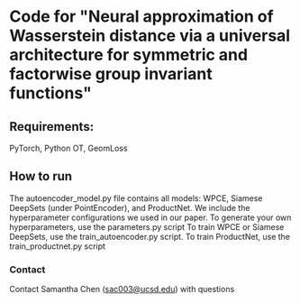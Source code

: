 # Code for "Neural approximation of Wasserstein distance via a universal architecture for symmetric and factorwise group invariant functions"
## Requirements: 
PyTorch, Python OT, GeomLoss

## How to run
The autoencoder_model.py file contains all models: WPCE, Siamese DeepSets (under PointEncoder), and ProductNet.
We include the hyperparameter configurations we used in our paper. To generate your own hyperparameters, use the parameters.py script
To train WPCE or Siamese DeepSets, use the train_autoencoder.py script.
To train ProductNet, use the train_productnet.py script


### Contact
Contact Samantha Chen (sac003@ucsd.edu) with questions
